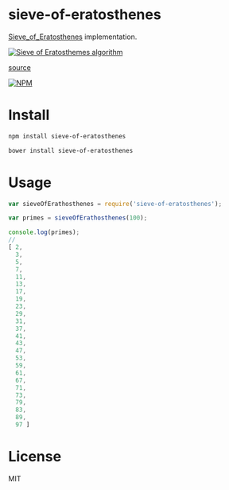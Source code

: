 # sieve-of-eratosthenes

[Sieve_of_Eratosthenes](http://en.wikipedia.org/wiki/Sieve_of_Eratosthenes) implementation.

[![Sieve of Eratosthemes algorithm](http://upload.wikimedia.org/wikipedia/commons/b/b9/Sieve_of_Eratosthenes_animation.gif)](http://en.wikipedia.org/wiki/Sieve_of_Eratosthenes)

[source](http://en.wikipedia.org/wiki/Sieve_of_Eratosthenes)

[![NPM](https://nodei.co/npm/sieve-of-eratosthenes.png)](https://nodei.co/npm/sieve-of-eratosthenes)

# Install

```bash
npm install sieve-of-eratosthenes
```

```bash
bower install sieve-of-eratosthenes
```

# Usage

```javascript
var sieveOfErathosthenes = require('sieve-of-eratosthenes');

var primes = sieveOfErathosthenes(100);

console.log(primes);
//
[ 2,
  3,
  5,
  7,
  11,
  13,
  17,
  19,
  23,
  29,
  31,
  37,
  41,
  43,
  47,
  53,
  59,
  61,
  67,
  71,
  73,
  79,
  83,
  89,
  97 ]
```

# License

MIT
